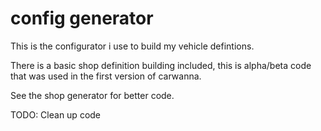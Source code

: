 # config generator
This is the configurator i use to build my vehicle defintions. 

There is a basic shop definition building included, this is alpha/beta code that was used in the first version of carwanna. 

See the shop generator for better code. 

TODO: Clean up code
